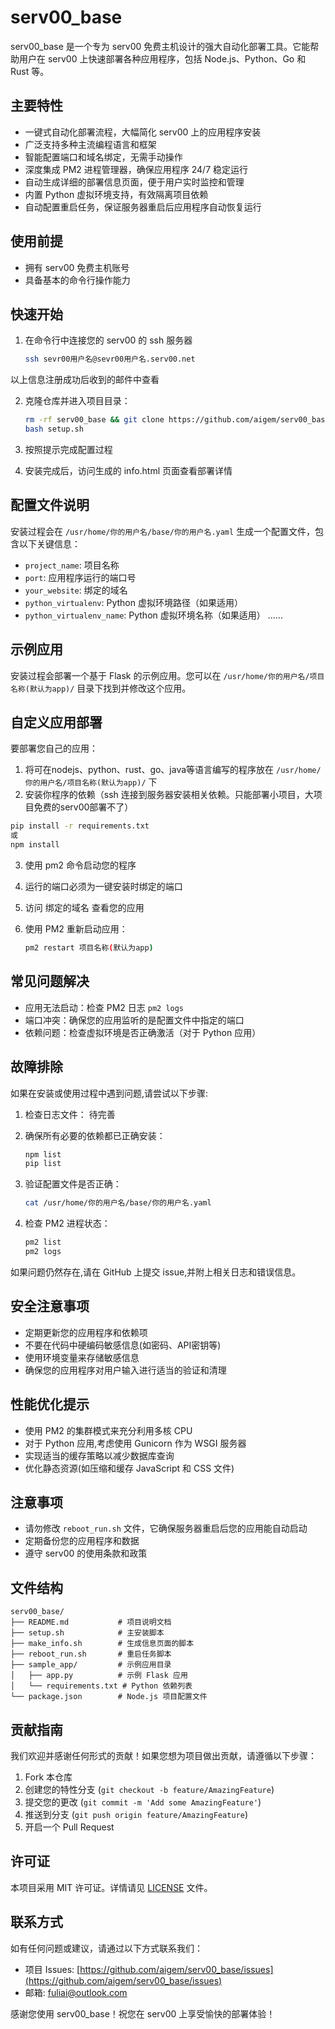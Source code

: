# serv00_base
serv00_base 是一个专为 serv00 免费主机设计的强大自动化部署工具。它能帮助用户在 serv00 上快速部署各种应用程序，包括 Node.js、Python、Go 和 Rust 等。

## 主要特性

- 一键式自动化部署流程，大幅简化 serv00 上的应用程序安装
- 广泛支持多种主流编程语言和框架
- 智能配置端口和域名绑定，无需手动操作
- 深度集成 PM2 进程管理器，确保应用程序 24/7 稳定运行
- 自动生成详细的部署信息页面，便于用户实时监控和管理
- 内置 Python 虚拟环境支持，有效隔离项目依赖
- 自动配置重启任务，保证服务器重启后应用程序自动恢复运行

## 使用前提

- 拥有 serv00 免费主机账号
- 具备基本的命令行操作能力

## 快速开始

1. 在命令行中连接您的 serv00 的 ssh 服务器
    ```bash
    ssh sevr00用户名@sevr00用户名.serv00.net
    ```
以上信息注册成功后收到的邮件中查看

2. 克隆仓库并进入项目目录：
   ```bash
   rm -rf serv00_base && git clone https://github.com/aigem/serv00_base.git && cd serv00_base
   bash setup.sh
   ```

3. 按照提示完成配置过程

4. 安装完成后，访问生成的 info.html 页面查看部署详情

## 配置文件说明

安装过程会在 `/usr/home/你的用户名/base/你的用户名.yaml` 生成一个配置文件，包含以下关键信息：

- `project_name`: 项目名称
- `port`: 应用程序运行的端口号
- `your_website`: 绑定的域名
- `python_virtualenv`: Python 虚拟环境路径（如果适用）
- `python_virtualenv_name`: Python 虚拟环境名称（如果适用）
……

## 示例应用

安装过程会部署一个基于 Flask 的示例应用。您可以在 `/usr/home/你的用户名/项目名称(默认为app)/` 目录下找到并修改这个应用。

## 自定义应用部署

要部署您自己的应用：

1. 将可在nodejs、python、rust、go、java等语言编写的程序放在 `/usr/home/你的用户名/项目名称(默认为app)/` 下
2. 安装你程序的依赖（ssh 连接到服务器安装相关依赖。只能部署小项目，大项目免费的serv00部署不了）
```bash
pip install -r requirements.txt
或
npm install
```
3. 使用 pm2 命令启动您的程序
4. 运行的端口必须为一键安装时绑定的端口
5. 访问 绑定的域名 查看您的应用


4. 使用 PM2 重新启动应用：
   ```bash
   pm2 restart 项目名称(默认为app)
   ```

## 常见问题解决

- 应用无法启动：检查 PM2 日志 `pm2 logs`
- 端口冲突：确保您的应用监听的是配置文件中指定的端口
- 依赖问题：检查虚拟环境是否正确激活（对于 Python 应用）

## 故障排除

如果在安装或使用过程中遇到问题,请尝试以下步骤:

1. 检查日志文件：
待完善

2. 确保所有必要的依赖都已正确安装：
   ```bash
   npm list
   pip list
   ```

3. 验证配置文件是否正确：
   ```bash
   cat /usr/home/你的用户名/base/你的用户名.yaml
   ```

4. 检查 PM2 进程状态：
   ```bash
   pm2 list
   pm2 logs
   ```

如果问题仍然存在,请在 GitHub 上提交 issue,并附上相关日志和错误信息。

## 安全注意事项

- 定期更新您的应用程序和依赖项
- 不要在代码中硬编码敏感信息(如密码、API密钥等)
- 使用环境变量来存储敏感信息
- 确保您的应用程序对用户输入进行适当的验证和清理

## 性能优化提示

- 使用 PM2 的集群模式来充分利用多核 CPU
- 对于 Python 应用,考虑使用 Gunicorn 作为 WSGI 服务器
- 实现适当的缓存策略以减少数据库查询
- 优化静态资源(如压缩和缓存 JavaScript 和 CSS 文件)

## 注意事项

- 请勿修改 `reboot_run.sh` 文件，它确保服务器重启后您的应用能自动启动
- 定期备份您的应用程序和数据
- 遵守 serv00 的使用条款和政策

## 文件结构

```
serv00_base/
├── README.md           # 项目说明文档
├── setup.sh            # 主安装脚本
├── make_info.sh        # 生成信息页面的脚本
├── reboot_run.sh       # 重启任务脚本
├── sample_app/         # 示例应用目录
│   ├── app.py          # 示例 Flask 应用
│   └── requirements.txt # Python 依赖列表
└── package.json        # Node.js 项目配置文件
```

## 贡献指南

我们欢迎并感谢任何形式的贡献！如果您想为项目做出贡献，请遵循以下步骤：

1. Fork 本仓库
2. 创建您的特性分支 (`git checkout -b feature/AmazingFeature`)
3. 提交您的更改 (`git commit -m 'Add some AmazingFeature'`)
4. 推送到分支 (`git push origin feature/AmazingFeature`)
5. 开启一个 Pull Request

## 许可证

本项目采用 MIT 许可证。详情请见 [LICENSE](LICENSE) 文件。

## 联系方式

如有任何问题或建议，请通过以下方式联系我们：

- 项目 Issues: [https://github.com/aigem/serv00_base/issues](https://github.com/aigem/serv00_base/issues)
- 邮箱: [fuliai@outlook.com](mailto:fuliai@outlook.com)

感谢您使用 serv00_base！祝您在 serv00 上享受愉快的部署体验！
